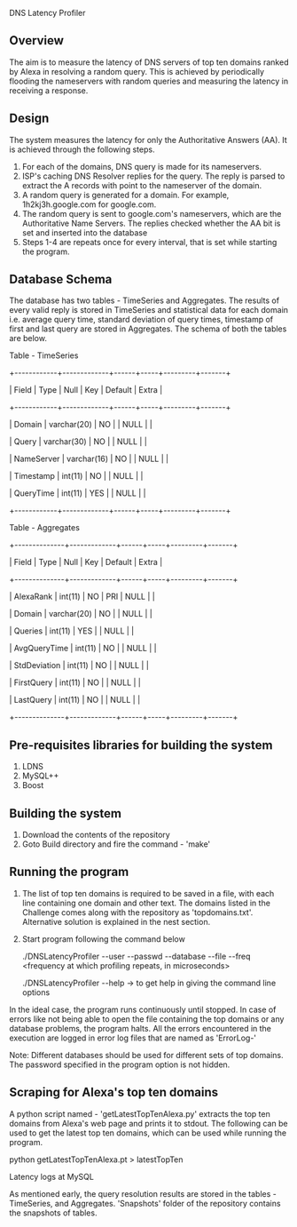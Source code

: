 DNS Latency Profiler

Overview
-------------
The aim is to measure the latency of DNS servers of top ten domains ranked by Alexa in resolving a random query. This is achieved by periodically flooding the nameservers with random queries and measuring the latency in receiving a response. 

Design
-------------
The system measures the latency for only the Authoritative Answers (AA). It is achieved through the following steps.
1. For each of the domains, DNS query is made for its nameservers. 
2. ISP's caching DNS Resolver replies for the query. The reply is parsed to extract the A records with point to the nameserver of the domain.
3. A random query is generated for a domain. For example, 1h2kj3h.google.com for google.com.
4. The random query is sent to google.com's nameservers, which are the Authoritative Name Servers. The replies checked whether the AA bit is set and inserted into the database
5. Steps 1-4 are repeats once for every interval, that is set while starting the program.

Database Schema
----------------------
The database has two tables - TimeSeries and Aggregates. The results of every valid reply is stored in TimeSeries and statistical data for each domain i.e. average query time, standard deviation of query times, timestamp of first and last query are stored in Aggregates. The schema of both the tables are below.

Table - TimeSeries

+------------+-------------+------+-----+---------+-------+

| Field      | Type        | Null | Key | Default | Extra |

+------------+-------------+------+-----+---------+-------+

| Domain     | varchar(20) | NO   |     | NULL    |       |

| Query      | varchar(30) | NO   |     | NULL    |       |

| NameServer | varchar(16) | NO   |     | NULL    |       |

| Timestamp  | int(11)     | NO   |     | NULL    |       |

| QueryTime  | int(11)     | YES  |     | NULL    |       |

+------------+-------------+------+-----+---------+-------+


Table - Aggregates

+--------------+-------------+------+-----+---------+-------+

| Field        | Type        | Null | Key | Default | Extra |

+--------------+-------------+------+-----+---------+-------+

| AlexaRank    | int(11)     | NO   | PRI | NULL    |       |

| Domain       | varchar(20) | NO   |     | NULL    |       |

| Queries      | int(11)     | YES  |     | NULL    |       |

| AvgQueryTime | int(11)     | NO   |     | NULL    |       |

| StdDeviation | int(11)     | NO   |     | NULL    |       |

| FirstQuery   | int(11)     | NO   |     | NULL    |       |

| LastQuery    | int(11)     | NO   |     | NULL    |       |

+--------------+-------------+------+-----+---------+-------+



Pre-requisites libraries for building the system
------------------------------------------------------------
1. LDNS
2. MySQL++
3. Boost


Building the system 
------------------------------------------------------------
1. Download the contents of the repository
2. Goto Build directory and fire the command - 'make'


Running the program
-------------------------------------------------------------
1. The list of top ten domains is required to be saved in a file, with each line containing one domain and other text. The domains listed in the Challenge comes along with the repository as 'topdomains.txt'. Alternative solution is explained in the nest section.
2. Start program following the command below

    ./DNSLatencyProfiler --user <MySQL user name> --passwd <MySQL password> --database <database name> --file <file containing the top domains> --freq <frequency at which profiling repeats, in microseconds>

    ./DNSLatencyProfiler --help -> to get help in giving the command line options
    
In the ideal case, the program runs continuously until stopped. In case of errors like not being able to open the file containing the top domains or any database problems, the program halts. All the errors encountered in the execution are logged in error log files that are named as 'ErrorLog-<TimeStamp>'

Note: Different databases should be used for different sets of top domains. The password specified in the program option is not hidden.


Scraping for Alexa's top ten domains
------------------------------------------------------------
A python script named - 'getLatestTopTenAlexa.py' extracts the top ten domains from Alexa's web page and prints it to stdout. The following can be used to get the latest top ten domains, which can be used while running the program.
  
  python getLatestTopTenAlexa.pt > latestTopTen


Latency logs at MySQL

As mentioned early, the query resolution results are stored in the tables - TimeSeries, and Aggregates. 'Snapshots' folder of the repository contains the snapshots of tables.

